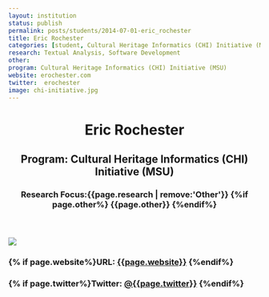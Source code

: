 ```yaml
---
layout: institution
status: publish
permalink: posts/students/2014-07-01-eric_rochester
title: Eric Rochester
categories: [student, Cultural Heritage Informatics (CHI) Initiative (MSU), Textual Analysis, Software Development]
research: Textual Analysis, Software Development
other: 
program: Cultural Heritage Informatics (CHI) Initiative (MSU)
website: erochester.com
twitter:  erochester
image: chi-initiative.jpg
---
```

<header class='post-header student-info'>
     <h1>Eric Rochester</h1>
     <h2>Program: Cultural Heritage Informatics (CHI) Initiative (MSU)</h2>
     <h3>Research Focus:{{page.research | remove:'Other'}} {%if page.other%} {{page.other}} {%endif%} </h3>
  </header>

  
  <div class='student-contact'>
    <img src="/images/{{page.image}}">
    <h3>{% if page.website%}URL: <a href=" {{page.website}}">{{page.website}}</a> {%endif%}</h3>
    <h3>{% if page.twitter%}Twitter: <a href="http://www.twitter.com/{{page.twitter}}"> @{{page.twitter}}</a> {%endif%}</h3>
  </div>



